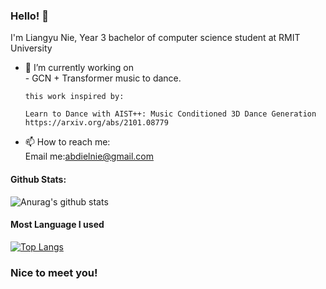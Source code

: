 ### Hello! 👋

I'm Liangyu Nie, Year 3 bachelor of computer science student at RMIT University

- 🔭 I’m currently working on <br>
      - GCN + Transformer music to dance.<br> 
     
      this work inspired by: 
      
      Learn to Dance with AIST++: Music Conditioned 3D Dance Generation https://arxiv.org/abs/2101.08779
- 📫 How to reach me: <br>
      Email me:abdielnie@gmail.com<br>

#### Github Stats:
![Anurag's github stats](https://github-readme-stats.vercel.app/api?username=abdielnie&show_icons=true&theme=radical)

#### Most Language I used
[![Top Langs](https://github-readme-stats.vercel.app/api/top-langs/?username=abdielnie&theme=radical)](https://github.com/anuraghazra/github-readme-stats)

### Nice to meet you!

